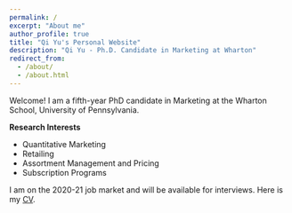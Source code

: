 ```yaml
---
permalink: /
excerpt: "About me"
author_profile: true
title: "Qi Yu's Personal Website"
description: "Qi Yu - Ph.D. Candidate in Marketing at Wharton"
redirect_from: 
  - /about/
  - /about.html
---
```



Welcome! I am a fifth-year PhD candidate in Marketing at the Wharton School, University of Pennsylvania.


**Research Interests**
-  Quantitative Marketing
-  Retailing
-  Assortment Management and Pricing
-  Subscription Programs

I am on the 2020-21 job market and will be available for interviews. Here is my [CV](https://www.dropbox.com/s/vymoc1p7em6sqiw/QiYu_CV.pdf?dl=0). 

